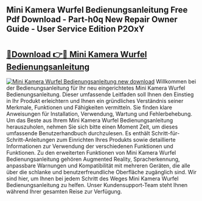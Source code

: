## Mini Kamera Wurfel Bedienungsanleitung Free Pdf Download - Part-h0q New Repair Owner Guide - User Service Edition P2OxY

# <h2><a href="http://df08pm5.blite.top/?on=Mini+Kamera+Wurfel+Bedienungsanleitung">🔗Download 👉🔴 Mini Kamera Wurfel Bedienungsanleitung</a></h2>

[![Mini Kamera Wurfel Bedienungsanleitung new download](https://i.imgur.com/lujVjoI.png)](http://df08pm5.blite.top/?on=Mini+Kamera+Wurfel+Bedienungsanleitung)
Willkommen bei der Bedienungsanleitung für Ihr neu eingerichtetes Mini Kamera Wurfel Bedienungsanleitung. Dieser umfassende Leitfaden soll Ihnen den Einstieg in Ihr Produkt erleichtern und Ihnen ein gründliches Verständnis seiner Merkmale, Funktionen und Fähigkeiten vermitteln. Sie finden klare Anweisungen für Installation, Verwendung, Wartung und Fehlerbehebung. Um das Beste aus Ihrem Mini Kamera Wurfel Bedienungsanleitung herauszuholen, nehmen Sie sich bitte einen Moment Zeit, um dieses umfassende Benutzerhandbuch durchzulesen. Es enthält Schritt-für-Schritt-Anleitungen zum Einrichten Ihres Produkts sowie detaillierte Informationen zur Verwendung der verschiedenen Funktionen und Funktionen. Zu den erweiterten Funktionen von Mini Kamera Wurfel Bedienungsanleitung gehören Augmented Reality, Spracherkennung, anpassbare Warnungen und Kompatibilität mit mehreren Geräten, die alle über die schlanke und benutzerfreundliche Oberfläche zugänglich sind. Wir sind hier, um Ihnen bei jedem Schritt des Weges Mini Kamera Wurfel Bedienungsanleitung zu helfen. Unser Kundensupport-Team steht Ihnen während Ihrer gesamten Reise zur Verfügung.
